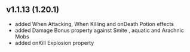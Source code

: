 ## v1.1.13 (1.20.1)
- added When Attacking, When Killing and onDeath Potion effects
- added Damage Bonus property against Smite , aquatic and Arachnic Mobs
- added onKill Explosion property